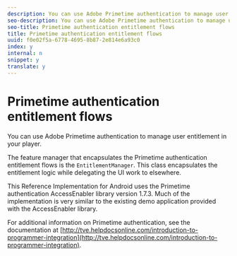 ```yaml
---
description: You can use Adobe Primetime authentication to manage user entitlement in your player.
seo-description: You can use Adobe Primetime authentication to manage user entitlement in your player.
seo-title: Primetime authentication entitlement flows
title: Primetime authentication entitlement flows
uuid: f0e02f5a-6778-4695-8b87-2e814e6a93c0
index: y
internal: n
snippet: y
translate: y
---
```


# Primetime authentication entitlement flows

You can use Adobe Primetime authentication to manage user entitlement in your player.



The feature manager that encapsulates the Primetime authentication entitlement flows is the `EntitlementManager`. This class encapsulates the entitlement logic while delegating the UI work to elsewhere. 


This Reference Implementation for Android uses the Primetime authentication AccessEnabler library version 1.7.3. Much of the implementation is very similar to the existing demo application provided with the AccessEnabler library. 


For additional information on Primetime authentication, see the documentation at [http://tve.helpdocsonline.com/introduction-to-programmer-integration](http://tve.helpdocsonline.com/introduction-to-programmer-integration). 
